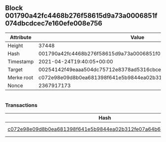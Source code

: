 ## Block 001790a42fc4468b276f58615d9a73a0006851f074dbcdcec7e160efe008e756

Attribute | Value
--- | ---
Height | 37448
Hash | 001790a42fc4468b276f58615d9a73a0006851f074dbcdcec7e160efe008e756
Timestamp | 2021-04-24T19:40:05+00:00
Target | 00254142f49eaaa504dc75712e8378ad5316cbcead634704b3734b6271167cc4
Merke root | c072e98e09d8b0ea681398f641e5b9844ea02b312fe07a64b675b022fdb292f6
Nonce | 2367917173

```

```

### Transactions

Hash | Amount
--- | ---
[c072e98e09d8b0ea681398f641e5b9844ea02b312fe07a64b675b022fdb292f6](c072e98e09d8b0ea681398f641e5b9844ea02b312fe07a64b675b022fdb292f6.md) | 10.00000000 SKEPTI 
